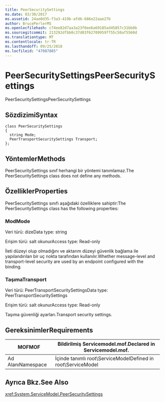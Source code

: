```yaml
---
title: PeerSecuritySettings
ms.date: 03/30/2017
ms.assetid: 24ae0d35-f3a3-419b-afd6-686e22aae27b
author: BrucePerlerMS
ms.openlocfilehash: c74ee82d7aa3a23f0ee6a69185ad45857c31bb0b
ms.sourcegitcommit: 213292dfbb0c37d83f62709959ff55c50af5560d
ms.translationtype: MT
ms.contentlocale: tr-TR
ms.lasthandoff: 09/25/2018
ms.locfileid: "47087885"
---
```

# <a name="peersecuritysettings"></a><span data-ttu-id="9d319-102">PeerSecuritySettings</span><span class="sxs-lookup"><span data-stu-id="9d319-102">PeerSecuritySettings</span></span>
<span data-ttu-id="9d319-103">PeerSecuritySettings</span><span class="sxs-lookup"><span data-stu-id="9d319-103">PeerSecuritySettings</span></span>  
  
## <a name="syntax"></a><span data-ttu-id="9d319-104">Sözdizimi</span><span class="sxs-lookup"><span data-stu-id="9d319-104">Syntax</span></span>  
  
```  
class PeerSecuritySettings  
{  
  string Mode;  
  PeerTransportSecuritySettings Transport;  
};  
```  
  
## <a name="methods"></a><span data-ttu-id="9d319-105">Yöntemler</span><span class="sxs-lookup"><span data-stu-id="9d319-105">Methods</span></span>  
 <span data-ttu-id="9d319-106">PeerSecuritySettings sınıf herhangi bir yöntemi tanımlamaz.</span><span class="sxs-lookup"><span data-stu-id="9d319-106">The PeerSecuritySettings class does not define any methods.</span></span>  
  
## <a name="properties"></a><span data-ttu-id="9d319-107">Özellikler</span><span class="sxs-lookup"><span data-stu-id="9d319-107">Properties</span></span>  
 <span data-ttu-id="9d319-108">PeerSecuritySettings sınıfı aşağıdaki özelliklere sahiptir:</span><span class="sxs-lookup"><span data-stu-id="9d319-108">The PeerSecuritySettings class has the following properties:</span></span>  
  
### <a name="mode"></a><span data-ttu-id="9d319-109">Mod</span><span class="sxs-lookup"><span data-stu-id="9d319-109">Mode</span></span>  
 <span data-ttu-id="9d319-110">Veri türü: dize</span><span class="sxs-lookup"><span data-stu-id="9d319-110">Data type: string</span></span>  
  
 <span data-ttu-id="9d319-111">Erişim türü: salt okunur</span><span class="sxs-lookup"><span data-stu-id="9d319-111">Access type: Read-only</span></span>  
  
 <span data-ttu-id="9d319-112">İleti düzeyi olup olmadığını ve aktarım düzeyi güvenlik bağlama ile yapılandırılan bir uç nokta tarafından kullanılır.</span><span class="sxs-lookup"><span data-stu-id="9d319-112">Whether message-level and transport-level security are used by an endpoint configured with the binding.</span></span>  
  
### <a name="transport"></a><span data-ttu-id="9d319-113">Taşıma</span><span class="sxs-lookup"><span data-stu-id="9d319-113">Transport</span></span>  
 <span data-ttu-id="9d319-114">Veri türü: PeerTransportSecuritySettings</span><span class="sxs-lookup"><span data-stu-id="9d319-114">Data type: PeerTransportSecuritySettings</span></span>  
  
 <span data-ttu-id="9d319-115">Erişim türü: salt okunur</span><span class="sxs-lookup"><span data-stu-id="9d319-115">Access type: Read-only</span></span>  
  
 <span data-ttu-id="9d319-116">Taşıma güvenliği ayarları.</span><span class="sxs-lookup"><span data-stu-id="9d319-116">Transport security settings.</span></span>  
  
## <a name="requirements"></a><span data-ttu-id="9d319-117">Gereksinimler</span><span class="sxs-lookup"><span data-stu-id="9d319-117">Requirements</span></span>  
  
|<span data-ttu-id="9d319-118">MOF</span><span class="sxs-lookup"><span data-stu-id="9d319-118">MOF</span></span>|<span data-ttu-id="9d319-119">Bildirilmiş Servicemodel.mof.</span><span class="sxs-lookup"><span data-stu-id="9d319-119">Declared in Servicemodel.mof.</span></span>|  
|---------|-----------------------------------|  
|<span data-ttu-id="9d319-120">Ad Alanı</span><span class="sxs-lookup"><span data-stu-id="9d319-120">Namespace</span></span>|<span data-ttu-id="9d319-121">İçinde tanımlı root\ServiceModel</span><span class="sxs-lookup"><span data-stu-id="9d319-121">Defined in root\ServiceModel</span></span>|  
  
## <a name="see-also"></a><span data-ttu-id="9d319-122">Ayrıca Bkz.</span><span class="sxs-lookup"><span data-stu-id="9d319-122">See Also</span></span>  
 <xref:System.ServiceModel.PeerSecuritySettings>
